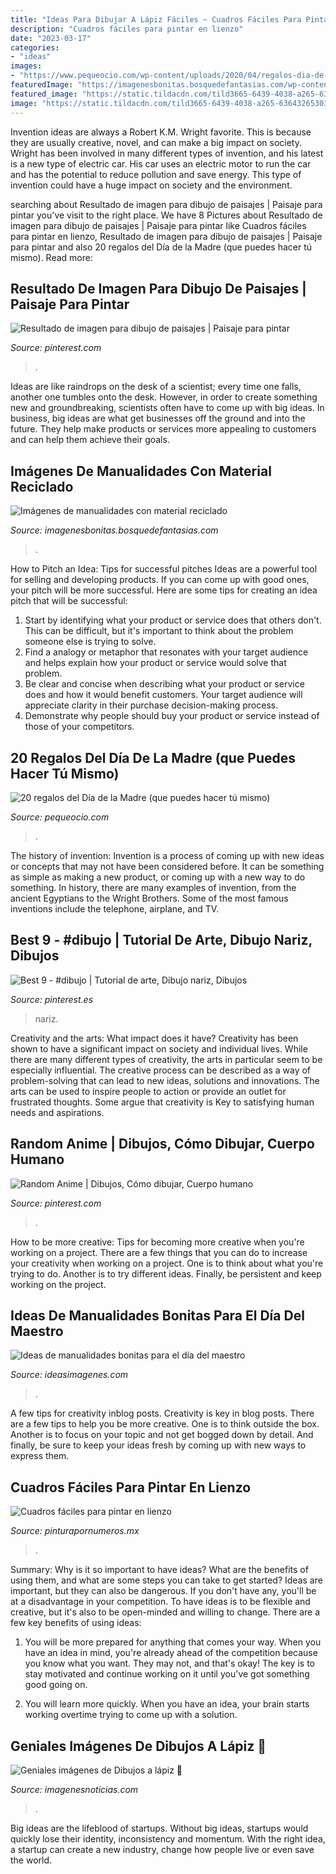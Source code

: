 ```yaml
---
title: "Ideas Para Dibujar A Lápiz Fáciles ~ Cuadros Fáciles Para Pintar En Lienzo"
description: "Cuadros fáciles para pintar en lienzo"
date: "2023-03-17"
categories:
- "ideas"
images:
- "https://www.pequeocio.com/wp-content/uploads/2020/04/regalos-dia-de-la-madre-caseros.jpg"
featuredImage: "https://imagenesbonitas.bosquedefantasias.com/wp-content/uploads/2021/05/ideas-material-reciclado-11.jpg"
featured_image: "https://static.tildacdn.com/tild3665-6439-4038-a265-636432653035/e8b9f4fc059752a3cc57.jpg"
image: "https://static.tildacdn.com/tild3665-6439-4038-a265-636432653035/e8b9f4fc059752a3cc57.jpg"
---
```



Invention ideas are always a Robert K.M. Wright favorite. This is because they are usually creative, novel, and can make a big impact on society. Wright has been involved in many different types of invention, and his latest is a new type of electric car. His car uses an electric motor to run the car and has the potential to reduce pollution and save energy. This type of invention could have a huge impact on society and the environment.

	

		
searching about Resultado de imagen para dibujo de paisajes | Paisaje para pintar you've visit to the right place. We have 8 Pictures about Resultado de imagen para dibujo de paisajes | Paisaje para pintar like Cuadros fáciles para pintar en lienzo, Resultado de imagen para dibujo de paisajes | Paisaje para pintar and also 20 regalos del Día de la Madre (que puedes hacer tú mismo). Read more:
		
    
## Resultado De Imagen Para Dibujo De Paisajes | Paisaje Para Pintar

<img loading=lazy src="https://i.pinimg.com/736x/4b/61/43/4b6143662d733d1e7f3af36e4144f30c.jpg" onerror="this.onerror=null;this.src='https://tse3.mm.bing.net/th?id=OIP.A4j9Kyoi6sYBH4JKPSYRVwHaF0&amp;pid=15.1';" alt="Resultado de imagen para dibujo de paisajes | Paisaje para pintar">

_Source: pinterest.com_

>. 

	

Ideas are like raindrops on the desk of a scientist; every time one falls, another one tumbles onto the desk. However, in order to create something new and groundbreaking, scientists often have to come up with big ideas. In business, big ideas are what get businesses off the ground and into the future. They help make products or services more appealing to customers and can help them achieve their goals.

    
## Imágenes De Manualidades Con Material Reciclado

<img loading=lazy src="https://imagenesbonitas.bosquedefantasias.com/wp-content/uploads/2021/05/ideas-material-reciclado-11.jpg" onerror="this.onerror=null;this.src='https://tse4.mm.bing.net/th?id=OIP.rlllhnkbNeZr-Mn6y9g5OQAAAA&amp;pid=15.1';" alt="Imágenes de manualidades con material reciclado">

_Source: imagenesbonitas.bosquedefantasias.com_

>. 

	

How to Pitch an Idea: Tips for successful pitches
Ideas are a powerful tool for selling and developing products. If you can come up with good ones, your pitch will be more successful. Here are some tips for creating an idea pitch that will be successful:
1. Start by identifying what your product or service does that others don't. This can be difficult, but it's important to think about the problem someone else is trying to solve.
2. Find a analogy or metaphor that resonates with your target audience and helps explain how your product or service would solve that problem.
3. Be clear and concise when describing what your product or service does and how it would benefit customers. Your target audience will appreciate clarity in their purchase decision-making process.
4. Demonstrate why people should buy your product or service instead of those of your competitors.

    
## 20 Regalos Del Día De La Madre (que Puedes Hacer Tú Mismo)

<img loading=lazy src="https://www.pequeocio.com/wp-content/uploads/2020/04/regalos-dia-de-la-madre-caseros.jpg" onerror="this.onerror=null;this.src='https://tse2.mm.bing.net/th?id=OIP.QnPPwTplyLs-wMZu_muc8QHaLH&amp;pid=15.1';" alt="20 regalos del Día de la Madre (que puedes hacer tú mismo)">

_Source: pequeocio.com_

>. 

	

The history of invention:
Invention is a process of coming up with new ideas or concepts that may not have been considered before. It can be something as simple as making a new product, or coming up with a new way to do something. In history, there are many examples of invention, from the ancient Egyptians to the Wright Brothers. Some of the most famous inventions include the telephone, airplane, and TV.

    
## Best 9 - #dibujo | Tutorial De Arte, Dibujo Nariz, Dibujos

<img loading=lazy src="https://i.pinimg.com/736x/c1/52/0e/c1520e5d1baaa9d48dce61c9e3782fc5.jpg" onerror="this.onerror=null;this.src='https://tse3.mm.bing.net/th?id=OIP.NSwvoj_ReV--Co5k2Hsa7gHaNL&amp;pid=15.1';" alt="Best 9 - #dibujo | Tutorial de arte, Dibujo nariz, Dibujos">

_Source: pinterest.es_

>nariz. 

	

Creativity and the arts: What impact does it have?
Creativity has been shown to have a significant impact on society and individual lives. While there are many different types of creativity, the arts in particular seem to be especially influential. The creative process can be described as a way of problem-solving that can lead to new ideas, solutions and innovations. The arts can be used to inspire people to action or provide an outlet for frustrated thoughts. Some argue that creativity is Key to satisfying human needs and aspirations.

    
## Random Anime | Dibujos, Cómo Dibujar, Cuerpo Humano

<img loading=lazy src="https://i.pinimg.com/736x/d2/b3/f8/d2b3f8e4cd1425a30ec42f72d470a09a.jpg" onerror="this.onerror=null;this.src='https://tse3.mm.bing.net/th?id=OIP.q639uka6yyDYZ3sQDStTJwHaJ3&amp;pid=15.1';" alt="Random Anime | Dibujos, Cómo dibujar, Cuerpo humano">

_Source: pinterest.com_

>. 

	

How to be more creative: Tips for becoming more creative when you're working on a project.
There are a few things that you can do to increase your creativity when working on a project. One is to think about what you're trying to do. Another is to try different ideas. Finally, be persistent and keep working on the project.

    
## Ideas De Manualidades Bonitas Para El Día Del Maestro

<img loading=lazy src="https://ideasimagenes.com/wp-content/uploads/2016/08/doce-1.jpg" onerror="this.onerror=null;this.src='https://tse2.mm.bing.net/th?id=OIP.xkFW7rBUxYf_92me54RheAHaIZ&amp;pid=15.1';" alt="Ideas de manualidades bonitas para el día del maestro">

_Source: ideasimagenes.com_

>. 

	

A few tips for creativity inblog posts.
Creativity is key in blog posts. There are a few tips to help you be more creative. One is to think outside the box. Another is to focus on your topic and not get bogged down by detail. And finally, be sure to keep your ideas fresh by coming up with new ways to express them.

    
## Cuadros Fáciles Para Pintar En Lienzo

<img loading=lazy src="https://static.tildacdn.com/tild3665-6439-4038-a265-636432653035/e8b9f4fc059752a3cc57.jpg" onerror="this.onerror=null;this.src='https://tse2.mm.bing.net/th?id=OIP.otceHgUqInTxsaKmafzOLAHaE1&amp;pid=15.1';" alt="Cuadros fáciles para pintar en lienzo">

_Source: pinturapornumeros.mx_

>. 

	

Summary: Why is it so important to have ideas? What are the benefits of using them, and what are some steps you can take to get started?
Ideas are important, but they can also be dangerous. If you don't have any, you'll be at a disadvantage in your competition. To have ideas is to be flexible and creative, but it's also to be open-minded and willing to change. There are a few key benefits of using ideas: 
1) You will be more prepared for anything that comes your way. When you have an idea in mind, you're already ahead of the competition because you know what you want. They may not, and that's okay! The key is to stay motivated and continue working on it until you've got something good going on. 

2) You will learn more quickly. When you have an idea, your brain starts working overtime trying to come up with a solution.

    
## Geniales Imágenes De Dibujos A Lápiz 🥇

<img loading=lazy src="https://imagenesnoticias.com/wp-content/uploads/2019/07/DibujosLapiz34.jpg" onerror="this.onerror=null;this.src='https://tse4.mm.bing.net/th?id=OIP.CYx4drXRQc5HcGOi41ewnwHaKe&amp;pid=15.1';" alt="Geniales imágenes de Dibujos a lápiz 🥇">

_Source: imagenesnoticias.com_

>. 

	

Big ideas are the lifeblood of startups. Without big ideas, startups would quickly lose their identity, inconsistency and momentum. With the right idea, a startup can create a new industry, change how people live or even save the world.

